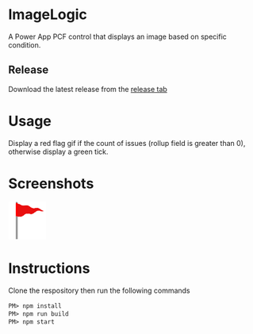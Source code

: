 # ImageLogic
A Power App PCF control that displays an image based on specific condition.

## Release
Download the latest release from the [release tab](../../releases/latest)

# Usage
Display a red flag gif if the count of issues (rollup field is greater than 0), otherwise display a green tick.

# Screenshots
![PCF that displays a conditional mocing flag](https://github.com/ramimounla/ImageLogic/blob/master/Screenshot/new_redFlag.gif?raw=true)

# Instructions
Clone the respository then run the following commands
```
PM> npm install
PM> npm run build
PM> npm start
```
